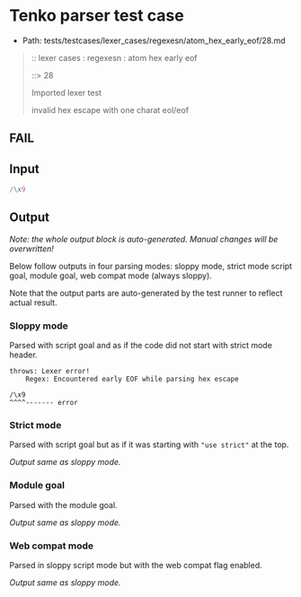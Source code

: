 # Tenko parser test case

- Path: tests/testcases/lexer_cases/regexesn/atom_hex_early_eof/28.md

> :: lexer cases : regexesn : atom hex early eof
>
> ::> 28
>
> Imported lexer test
>
> invalid hex escape with one charat eol/eof

## FAIL

## Input

`````js
/\x9
`````

## Output

_Note: the whole output block is auto-generated. Manual changes will be overwritten!_

Below follow outputs in four parsing modes: sloppy mode, strict mode script goal, module goal, web compat mode (always sloppy).

Note that the output parts are auto-generated by the test runner to reflect actual result.

### Sloppy mode

Parsed with script goal and as if the code did not start with strict mode header.

`````
throws: Lexer error!
    Regex: Encountered early EOF while parsing hex escape

/\x9
^^^^------- error
`````

### Strict mode

Parsed with script goal but as if it was starting with `"use strict"` at the top.

_Output same as sloppy mode._

### Module goal

Parsed with the module goal.

_Output same as sloppy mode._

### Web compat mode

Parsed in sloppy script mode but with the web compat flag enabled.

_Output same as sloppy mode._
